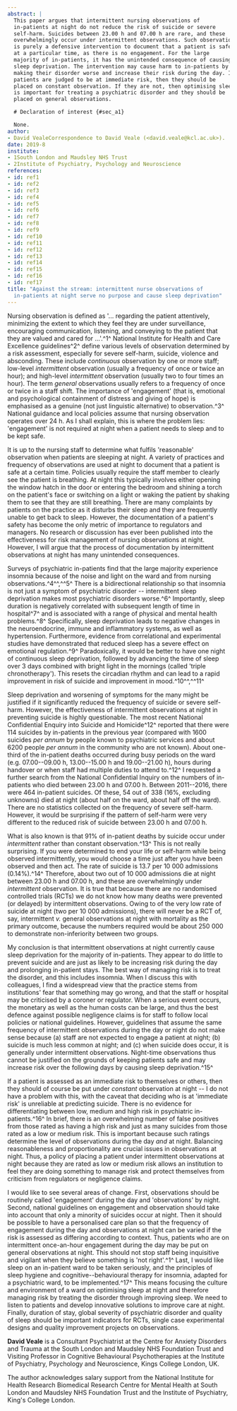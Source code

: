```yaml
---
abstract: |
  This paper argues that intermittent nursing observations of
  in-patients at night do not reduce the risk of suicide or severe
  self-harm. Suicides between 23.00 h and 07.00 h are rare, and these
  overwhelmingly occur under intermittent observations. Such observation
  is purely a defensive intervention to document that a patient is safe
  at a particular time, as there is no engagement. For the large
  majority of in-patients, it has the unintended consequence of causing
  sleep deprivation. The intervention may cause harm to in-patients by
  making their disorder worse and increase their risk during the day. If
  patients are judged to be at immediate risk, then they should be
  placed on constant observation. If they are not, then optimising sleep
  is important for treating a psychiatric disorder and they should be
  placed on general observations.

  # Declaration of interest {#sec_a1}

  None.
author:
- David VealeCorrespondence to David Veale (<david.veale@kcl.ac.uk>).
date: 2019-8
institute:
- 1South London and Maudsley NHS Trust
- 2Institute of Psychiatry, Psychology and Neuroscience
references:
- id: ref1
- id: ref2
- id: ref3
- id: ref4
- id: ref5
- id: ref6
- id: ref7
- id: ref8
- id: ref9
- id: ref10
- id: ref11
- id: ref12
- id: ref13
- id: ref14
- id: ref15
- id: ref16
- id: ref17
title: "Against the stream: intermittent nurse observations of
  in-patients at night serve no purpose and cause sleep deprivation"
---
```


Nursing observation is defined as '... regarding the patient
attentively, minimizing the extent to which they feel they are under
surveillance, encouraging communication, listening, and conveying to the
patient that they are valued and cared for ...'.^1^ National Institute
for Health and Care Excellence guidelines^2^ define various levels of
observation determined by a risk assessment, especially for severe
self-harm, suicide, violence and absconding. These include *continuous*
observation by one or more staff; low-level *intermittent* observation
(usually a frequency of once or twice an hour); and high-level
*intermittent* observation (usually two to four times an hour). The term
*general* observations usually refers to a frequency of once or twice in
a staff shift. The importance of 'engagement' (that is, emotional and
psychological containment of distress and giving of hope) is emphasised
as a genuine (not just linguistic alternative) to observation.^3^
National guidance and local policies assume that nursing observation
operates over 24 h. As I shall explain, this is where the problem lies:
'engagement' is not required at night when a patient needs to sleep and
to be kept safe.

It is up to the nursing staff to determine what fulfils 'reasonable'
observation when patients are sleeping at night. A variety of practices
and frequency of observations are used at night to document that a
patient is safe at a certain time. Policies usually require the staff
member to clearly see the patient is breathing. At night this typically
involves either opening the window hatch in the door or entering the
bedroom and shining a torch on the patient\'s face or switching on a
light or waking the patient by shaking them to see that they are still
breathing. There are many complaints by patients on the practice as it
disturbs their sleep and they are frequently unable to get back to
sleep. However, the documentation of a patient\'s safety has become the
only metric of importance to regulators and managers. No research or
discussion has ever been published into the effectiveness for risk
management of nursing observations at night. However, I will argue that
the process of documentation by intermittent observations at night has
many unintended consequences.

Surveys of psychiatric in-patients find that the large majority
experience insomnia because of the noise and light on the ward and from
nursing observations.^4^^,^^5^ There is a bidirectional relationship so
that insomnia is not just a symptom of psychiatric disorder --
intermittent sleep deprivation makes most psychiatric disorders
worse.^6^ Importantly, sleep duration is negatively correlated with
subsequent length of time in hospital^7^ and is associated with a range
of physical and mental health problems.^8^ Specifically, sleep
deprivation leads to negative changes in the neuroendocrine, immune and
inflammatory systems, as well as hypertension. Furthermore, evidence
from correlational and experimental studies have demonstrated that
reduced sleep has a severe effect on emotional regulation.^9^
Paradoxically, it would be better to have one night of continuous sleep
deprivation, followed by advancing the time of sleep over 3 days
combined with bright light in the mornings (called 'triple
chronotherapy'). This resets the circadian rhythm and can lead to a
rapid improvement in risk of suicide and improvement in mood.^10^^,^^11^

Sleep deprivation and worsening of symptoms for the many might be
justified if it significantly reduced the frequency of suicide or severe
self-harm. However, the effectiveness of intermittent observations at
night in preventing suicide is highly questionable. The most recent
National Confidential Enquiry into Suicide and Homicide^12^ reported
that there were 114 suicides by in-patients in the previous year
(compared with 1600 suicides *per annum* by people known to psychiatric
services and about 6200 people *per annum* in the community who are not
known). About one-third of the in-patient deaths occurred during busy
periods on the ward (e.g. 07.00--09.00 h, 13.00--15.00 h and
19.00--21.00 h), hours during handover or when staff had multiple duties
to attend to.^12^ I requested a further search from the National
Confidential Inquiry on the numbers of in-patients who died between
23.00 h and 07.00 h. Between 2011--2016, there were 464 in-patient
suicides. Of these, 54 out of 338 (16%, excluding unknowns) died at
night (about half on the ward, about half off the ward). There are no
statistics collected on the frequency of severe self-harm. However, it
would be surprising if the pattern of self-harm were very different to
the reduced risk of suicide between 23.00 h and 07.00 h.

What is also known is that 91% of in-patient deaths by suicide occur
under *intermittent* rather than constant observation.^13^ This is not
really surprising. If you were determined to end your life or self-harm
while being observed intermittently, you would choose a time just after
you have been observed and then act. The rate of suicide is 13.7 per
10 000 admissions (0.14%).^14^ Therefore, about two out of 10 000
admissions die at night between 23.00 h and 07.00 h, and these are
overwhelmingly under *intermittent* observation. It is true that because
there are no randomised controlled trials (RCTs) we do not know how many
deaths were prevented (or delayed) by intermittent observations. Owing
to of the very low rate of suicide at night (two per 10 000 admissions),
there will never be a RCT of, say, intermittent *v.* general
observations at night with mortality as the primary outcome, because the
numbers required would be about 250 000 to demonstrate non-inferiority
between two groups.

My conclusion is that intermittent observations at night currently cause
sleep deprivation for the majority of in-patients. They appear to do
little to prevent suicide and are just as likely to be increasing risk
during the day and prolonging in-patient stays. The best way of managing
risk is to treat the disorder, and this includes insomnia. When I
discuss this with colleagues, I find a widespread view that the practice
stems from institutions' fear that something may go wrong, and that the
staff or hospital may be criticised by a coroner or regulator. When a
serious event occurs, the monetary as well as the human costs can be
large, and thus the best defence against possible negligence claims is
for staff to follow local policies or national guidelines. However,
guidelines that assume the same frequency of intermittent observations
during the day or night do not make sense because (a) staff are not
expected to engage a patient at night; (b) suicide is much less common
at night; and (c) when suicide does occur, it is generally under
intermittent observations. Night-time observations thus cannot be
justified on the grounds of keeping patients safe and may increase risk
over the following days by causing sleep deprivation.^15^

If a patient is assessed as an immediate risk to themselves or others,
then they should of course be put under *constant* observation at night
-- I do not have a problem with this, with the caveat that deciding who
is at 'immediate risk' is unreliable at predicting suicide. There is no
evidence for differentiating between low, medium and high risk in
psychiatric in-patients.^16^ In brief, there is an overwhelming number
of false positives from those rated as having a high risk and just as
many suicides from those rated as a low or medium risk. This is
important because such ratings determine the level of observations
during the day *and* at night. Balancing reasonableness and
proportionality are crucial issues in observations at night. Thus, a
policy of placing a patient under intermittent observations at night
because they are rated as low or medium risk allows an institution to
feel they are doing something to manage risk and protect themselves from
criticism from regulators or negligence claims.

I would like to see several areas of change. First, observations should
be routinely called 'engagement' during the day and 'observations' by
night. Second, national guidelines on engagement and observation should
take into account that only a minority of suicides occur at night. Then
it should be possible to have a personalised care plan so that the
frequency of engagement during the day and observations at night can be
varied if the risk is assessed as differing according to context. Thus,
patients who are on intermittent once-an-hour engagement during the day
may be put on general observations at night. This should not stop staff
being inquisitive and vigilant when they believe something is 'not
right'.^1^ Last, I would like sleep on an in-patient ward to be taken
seriously, and the principles of sleep hygiene and
cognitive--behavioural therapy for insomnia, adapted for a psychiatric
ward, to be implemented.^17^ This means focusing the culture and
environment of a ward on optimising sleep at night and therefore
managing risk by treating the disorder through improving sleep. We need
to listen to patients and develop innovative solutions to improve care
at night. Finally, duration of stay, global severity of psychiatric
disorder and quality of sleep should be important indicators for RCTs,
single case experimental designs and quality improvement projects on
observations.

**David Veale** is a Consultant Psychiatrist at the Centre for Anxiety
Disorders and Trauma at the South London and Maudsley NHS Foundation
Trust and Visiting Professor in Cognitive Behavioural Psychotherapies at
the Institute of Psychiatry, Psychology and Neuroscience, Kings College
London, UK.

The author acknowledges salary support from the National Institute for
Health Research Biomedical Research Centre for Mental Health at South
London and Maudsley NHS Foundation Trust and the Institute of
Psychiatry, King\'s College London.
